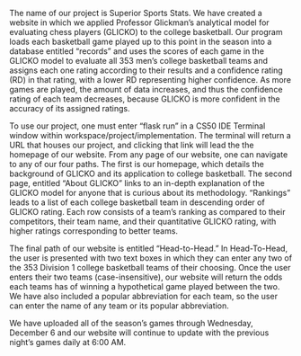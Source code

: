 The name of our project is Superior Sports Stats. We have created a website in which we applied Professor Glickman’s analytical model for evaluating chess players (GLICKO) to the college basketball. Our program loads each basketball game played up to this point in the season into a database entitled “records” and uses the scores of each game in the GLICKO model to evaluate all 353 men’s college basketball teams and assigns each one rating according to their results and a confidence rating (RD) in that rating, with a lower RD representing higher confidence. As more games are played, the amount of data increases, and thus the confidence rating of each team decreases, because GLICKO is more confident in the accuracy of its assigned ratings.

To use our project, one must enter “flask run” in a CS50 IDE Terminal window within workspace/project/implementation. The terminal will return a URL that houses our project, and clicking that link will lead the the homepage of our website. From any page of our website, one can navigate to any of our four paths. The first is our homepage, which details the background of GLICKO and its application to college basketball. The second page, entitled “About GLICKO” links to an in-depth explanation of the GLICKO model for anyone that is curious about its methodology. “Rankings” leads to a list of each college basketball team in descending order of GLICKO rating. Each row consists of a team’s ranking as compared to their competitors, their team name, and their quantitative GLICKO rating, with higher ratings corresponding to better teams.

The final path of our website is entitled “Head-to-Head.” In Head-To-Head, the user is presented with two text boxes in which they can enter any two of the 353 Division 1 college basketball teams of their choosing. Once the user enters their two teams (case-insensitive), our website will return the odds each teams has of winning a hypothetical game played between the two. We have also included a popular abbreviation for each team, so the user can enter the name of any team or its popular abbreviation.

We have uploaded all of the season’s games through Wednesday, December 6 and our website will continue to update with the previous night’s games daily at 6:00 AM.
